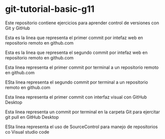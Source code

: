 # git-tutorial-basic-g11
Este repositorio contiene ejercicios para aprender control de versiones con Git y GitHub

Esta es la linea que representa el primer commit por intefaz web en repositorio remoto en github.com

Esta es la linea que representa el segundo commit por intefaz web en repositorio remoto en github.com

Esta linea representa el primer commit por terminal a un repositorio remoto en github.com

ESta linea representa el segundo commit por terminal a un repositorio remoto en github.com

Esta linea representa el primer commit con interfaz visual con GitHub Desktop

Esta linea representa un commit por terminal en la carpeta Git para ejercitar git pull en GitHub Desktop

ESta linea representa el uso de SourceControl para manejo de repositorios co Visual studio code
